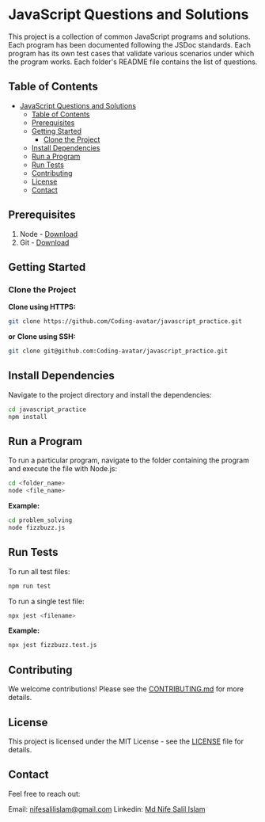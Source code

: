 # JavaScript Questions and Solutions

This project is a collection of common JavaScript programs and solutions. Each program has been documented following the JSDoc standards. Each program has its own test cases that validate various scenarios under which the program works. Each folder's README file contains the list of questions.

## Table of Contents

- [JavaScript Questions and Solutions](#javascript-questions-and-solutions)
  - [Table of Contents](#table-of-contents)
  - [Prerequisites](#prerequisites)
  - [Getting Started](#getting-started)
    - [Clone the Project](#clone-the-project)
  - [Install Dependencies](#install-dependencies)
  - [Run a Program](#run-a-program)
  - [Run Tests](#run-tests)
  - [Contributing](#contributing)
  - [License](#license)
  - [Contact](#contact)

## Prerequisites

1. Node - [Download](https://nodejs.org/en/download/prebuilt-installer)
2. Git - [Download](https://www.git-scm.com/downloads)

## Getting Started

### Clone the Project

**Clone using HTTPS:**

```sh
git clone https://github.com/Coding-avatar/javascript_practice.git
```
**or**
**Clone using SSH:**
```sh
git clone git@github.com:Coding-avatar/javascript_practice.git
```
## Install Dependencies
Navigate to the project directory and install the dependencies:
```sh
cd javascript_practice
npm install
```
## Run a Program
To run a particular program, navigate to the folder containing the program and execute the file with Node.js:
```sh
cd <folder_name>
node <file_name>
```
**Example:**
```sh
cd problem_solving
node fizzbuzz.js
```
## Run Tests
To run all test files:
```sh
npm run test
```
To run a single test file:
```sh
npx jest <filename>
```
**Example:**
```sh
npx jest fizzbuzz.test.js
```
## Contributing

We welcome contributions! Please see the [CONTRIBUTING.md](https://github.com/Coding-avatar/javascript_practice/blob/main/contributing.md) for more details.

## License

This project is licensed under the MIT License - see the [LICENSE](https://github.com/Coding-avatar/javascript_practice/blob/main/license.txt) file for details.

## Contact

Feel free to reach out:

Email: nifesalilislam@gmail.com
Linkedin: [Md Nife Salil Islam](https://www.linkedin.com/in/md-nife-salil-islam-53384b125/)